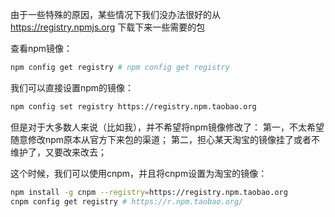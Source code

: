 由于一些特殊的原因，某些情况下我们没办法很好的从 https://registry.npmjs.org 下载下来一些需要的包

查看npm镜像：

```bash
npm config get registry # npm config get registry
```

我们可以直接设置npm的镜像：

```bash
npm config set registry https://registry.npm.taobao.org
```

但是对于大多数人来说（比如我），并不希望将npm镜像修改了：
第一，不太希望随意修改npm原本从官方下来包的渠道；
第二，担心某天淘宝的镜像挂了或者不维护了，又要改来改去；

这个时候，我们可以使用cnpm，并且将cnpm设置为淘宝的镜像：

```bash
npm install -g cnpm --registry=https://registry.npm.taobao.org
cnpm config get registry # https://r.npm.taobao.org/
```

